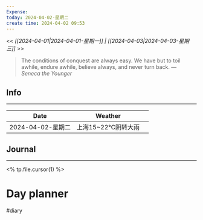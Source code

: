 ```yaml
---
Expense: 
today: 2024-04-02-星期二
create time: 2024-04-02 09:53
---
```


<< *[[2024-04-01|2024-04-01-星期一]] | [[2024-04-03|2024-04-03-星期三]]* >>


> The conditions of conquest are always easy. We have but to toil awhile, endure awhile, believe always, and never turn back.
> — <cite>Seneca the Younger</cite>


## Info
***

| Date           | Weather      |     |
| -------------- | ------------ | --- |
| 2024-04-02-星期二 | 上海15~22℃阴转大雨 |     |


##  Journal
***
<% tp.file.cursor(1) %>





# Day planner

#diary